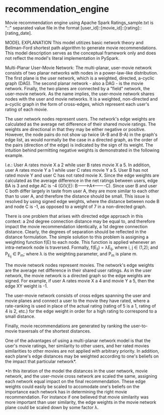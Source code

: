 # recommendation_engine
Movie recommendation engine using Apache Spark
Ratings_sample.txt is "::" separated value file in the format [user_id]::[movie_id]::[rating]::[rating_date]. 


MODEL EXPLANATION
This model utitizes basic network theory and Bellman-Ford shortest path algorithm to generate movie recommendations. This model description serves as the conceptual framework only and does not reflect the model's literal implementation in PySpark. 

Multi-Planar User-Movie Network: The multi-planar, user-movie network consists of two planar networks with nodes in a power-law-like distribution. The first plane is the user network, which is a weighted, directed, a-cyclic graph (DAG). The second planar network - also a DAG - is the movie network. Finally, the two planes are connected by a "field" network, the user-movie network. As the name implies, the user-movie network shares nodes with the user and movie networks. It is a weighted, non-directed and a-cyclic graph in the form of cross-edges, which represent each user's rating of each movie. 

  The user network nodes represent users. The network's edge weights are calculated as the average net difference of their shared movie ratings. The weights are directional in that they may be either negative or positive. However, the node pairs do not show up twice (A-B and B-A) in the graph's edge list, as would normally be the case in a directed graph, as the order of the pairs (direction of the edge) is indicated by the sign of its weight. The intuition behind permitting negative weights is demonstrated in the following example. 
  
   I.e.: User A rates movie X a 2 while user B rates movie X a 5. In addition, user A rates movie Y a 1 while user C rates movie Y a 5. User B has not rated movie Y and user C has not rated movie X. Since the edge weights are calculated as the average difference in the net ratings between users, edge BA is 3 and edge AC is -4 (G(V,E): B--->A<----C). Since user B and user C both differ largely in taste from user A, they are more similar to each other than to user A, and therefore the distance should be small. This issue is resolved by using signed edge weights, where the distance between node B and node C is -1, as opposed to a weight of 7 in a non-directed graph. 
   
   There is one problem that arises with directed edge approach in this context: a 2nd degree connection distance may be equal to, and therefore impact the movie recommendation identically, a 1st degree connection distance. Clearly, the degrees of separation should be reflected in the distance formulation. The simple solution to this problem is assigning a weighting function f(E) to each node. This function is applied whenever an intra-network node is traversed. Formally, f(E<sub>ij</sub>) = λE<sub>ij</sub>, where i, j ∈ (1,2); and P<sub>E<sub>ij</sub></sub> ∈ P<sub>m</sub>; where λ is the weighting parameter, and P<sub>m</sub> is plane m.
  
  The movie network nodes represent movies. The network's edge weights are the average net difference in their shared user ratings. As in the user network, the movie network is a directed graph so the edge weights are signed. For example, if user A rates movie X a 4 and movie Y a 5, then the edge XY weight is -1. 
  
  The user-movie network consists of cross edges spanning the user and movie planes and connect a user to the movie they have rated, where a rate-ranking is used in place of the actual rating (rating of 5 is a 1, rating of 4 is 2, etc.) for the edge weight in order for a high rating to correspond to a small distance.
  
  Finally, movie recommendations are generated by ranking the user-to-movie traversals of the shortest distances. 
  
  One of the advantages of using a multi-planar network model is that the user's movie ratings, her similarity to other users, and her rated movies similarities to other movies are not applied with arbitrary priority. In addition, each plane's edge distances may be weighted according to one's beliefs on the impact that particular network*.

 *In this iteration of the model the distances in the user network, movie network, and the user-movie cross network are scaled the same, assigning each network equal impact on the final recommendation. These edge weights could easily be scaled to accomodate one's beliefs on the importance each network has in determining the right movie recommendation. For instance if one believed that movie similarity was more important than user similarity, the edge weights in the movie network plane could be scaled down by some factor λ.   

